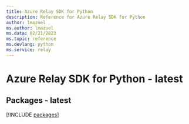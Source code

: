 ```yaml
---
title: Azure Relay SDK for Python
description: Reference for Azure Relay SDK for Python
author: lmazuel
ms.author: lmazuel
ms.data: 02/21/2023
ms.topic: reference
ms.devlang: python
ms.service: relay
---
```

# Azure Relay SDK for Python - latest
## Packages - latest
[!INCLUDE [packages](relay-index.md)]